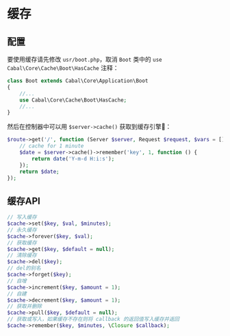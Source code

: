 # 缓存

## 配置

要使用缓存请先修改 `usr/boot.php`，取消 `Boot` 类中的 `use Cabal\Core\Cache\Boot\HasCache` 注释：

```php
class Boot extends Cabal\Core\Application\Boot
{
    //...
    use Cabal\Core\Cache\Boot\HasCache;
    //... 
}
```
然后在控制器中可以用 `$server->cache()` 获取到缓存引擎：

```php
$route->get('/', function (Server $server, Request $request, $vars = []) {
    // cache for 1 minute
    $date = $server->cache()->remember('key', 1, function () {
        return date('Y-m-d H:i:s');
    });
    return $date;
});
```


## 缓存API

```php
// 写入缓存
$cache->set($key, $val, $minutes);
// 永久缓存
$cache->forever($key, $val);
// 获取缓存
$cache->get($key, $default = null);
// 清除缓存
$cache->del($key);
// del的别名
$cache->forget($key);
// 自增
$cache->increment($key, $amount = 1);
// 自建
$cache->decrement($key, $amount = 1);
// 获取并删除
$cache->pull($key, $default = null);
// 获取或写入，如果缓存不存在则将 callback 的返回值写入缓存并返回
$cache->remember($key, $minutes, \Closure $callback);
```